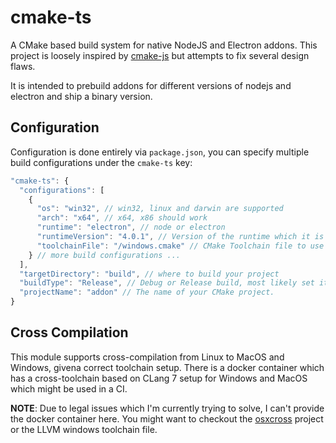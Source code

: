 # cmake-ts

A CMake based build system for native NodeJS and Electron addons.
This project is loosely inspired by [cmake-js](https://github.com/cmake-js/cmake-js)
but attempts to fix several design flaws.

It is intended to prebuild addons for different versions of nodejs and electron and ship a binary version.

## Configuration

Configuration is done entirely via `package.json`, you can specify multiple build configurations under the `cmake-ts` key:

```js
"cmake-ts": {
  "configurations": [
    {
      "os": "win32", // win32, linux and darwin are supported
      "arch": "x64", // x64, x86 should work
      "runtime": "electron", // node or electron
      "runtimeVersion": "4.0.1", // Version of the runtime which it is built
      "toolchainFile": "/windows.cmake" // CMake Toolchain file to use for crosscompiling
    } // more build configurations ...
  ],
  "targetDirectory": "build", // where to build your project
  "buildType": "Release", // Debug or Release build, most likely set it to Release
  "projectName": "addon" // The name of your CMake project.
}
```

## Cross Compilation

This module supports cross-compilation from Linux to MacOS and Windows, givena correct toolchain setup. There is a docker container which has a cross-toolchain based on CLang 7 setup for Windows and MacOS which might be used in a CI.

**NOTE**: Due to legal issues which I'm currently trying to solve, I can't provide the docker container here.
You might want to checkout the [osxcross](https://github.com/tpoechtrager/osxcross) project or the LLVM windows toolchain file.
